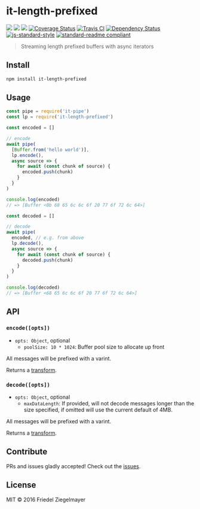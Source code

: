 # it-length-prefixed

[![](https://img.shields.io/badge/made%20by-Protocol%20Labs-blue.svg?style=flat-square)](http://ipn.io)
[![](https://img.shields.io/badge/project-IPFS-blue.svg?style=flat-square)](http://ipfs.io/)
[![](https://img.shields.io/badge/freenode-%23ipfs-blue.svg?style=flat-square)](http://webchat.freenode.net/?channels=%23ipfs)
[![Coverage Status](https://coveralls.io/repos/github/alanshaw/it-length-prefixed/badge.svg?branch=master)](https://coveralls.io/github/alanshaw/it-length-prefixed?branch=master)
[![Travis CI](https://travis-ci.org/alanshaw/it-length-prefixed.svg?branch=master)](https://travis-ci.org/alanshaw/it-length-prefixed)
[![Dependency Status](https://david-dm.org/alanshaw/it-length-prefixed.svg?style=flat-square)](https://david-dm.org/alanshaw/it-length-prefixed)
[![js-standard-style](https://img.shields.io/badge/code%20style-standard-brightgreen.svg?style=flat-square)](https://github.com/feross/standard)
[![standard-readme compliant](https://img.shields.io/badge/standard--readme-OK-green.svg?style=flat-square)](https://github.com/RichardLitt/standard-readme)

> Streaming length prefixed buffers with async iterators

## Install

```sh
npm install it-length-prefixed
```

## Usage

```js
const pipe = require('it-pipe')
const lp = require('it-length-prefixed')

const encoded = []

// encode
await pipe(
  [Buffer.from('hello world')],
  lp.encode(),
  async source => {
    for await (const chunk of source) {
      encoded.push(chunk)
    }
  }
)

console.log(encoded)
// => [Buffer <0b 68 65 6c 6c 6f 20 77 6f 72 6c 64>]

const decoded = []

// decode
await pipe(
  encoded, // e.g. from above
  lp.decode(),
  async source => {
    for await (const chunk of source) {
      decoded.push(chunk)
    }
  }
)

console.log(decoded)
// => [Buffer <68 65 6c 6c 6f 20 77 6f 72 6c 64>]
```

## API

### `encode([opts])`

- `opts: Object`, optional
  - `poolSize: 10 * 1024`: Buffer pool size to allocate up front

All messages will be prefixed with a varint.

Returns a [transform](https://gist.github.com/alanshaw/591dc7dd54e4f99338a347ef568d6ee9#transform-it).

### `decode([opts])`

- `opts: Object`, optional
  - `maxDataLength`: If provided, will not decode messages longer than the size specified, if omitted will use the current default of 4MB.

All messages will be prefixed with a varint.

Returns a [transform](https://gist.github.com/alanshaw/591dc7dd54e4f99338a347ef568d6ee9#transform-it).

## Contribute

PRs and issues gladly accepted! Check out the [issues](https://github.com/alanshaw/it-length-prefixed/issues).

## License

MIT © 2016 Friedel Ziegelmayer

